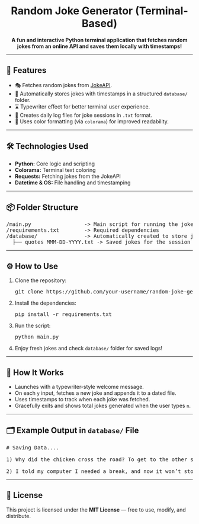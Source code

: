 <h1 align="center">Random Joke Generator (Terminal-Based)</h1>

<p align="center">
  <strong>A fun and interactive Python terminal application that fetches random jokes from an online API and saves them locally with timestamps!</strong>
</p>

---

<h2>🚀 Features</h2>

<ul>
  <li>🎭 Fetches random jokes from <a href="https://jokeapi.dev">JokeAPI</a>.</li>
  <li>💾 Automatically stores jokes with timestamps in a structured <code>database/</code> folder.</li>
  <li>⌛ Typewriter effect for better terminal user experience.</li>
  <li>📁 Creates daily log files for joke sessions in <code>.txt</code> format.</li>
  <li>🎨 Uses color formatting (via <code>colorama</code>) for improved readability.</li>
</ul>

---

<h2>🛠️ Technologies Used</h2>

<ul>
  <li><strong>Python:</strong> Core logic and scripting</li>
  <li><strong>Colorama:</strong> Terminal text coloring</li>
  <li><strong>Requests:</strong> Fetching jokes from the JokeAPI</li>
  <li><strong>Datetime & OS:</strong> File handling and timestamping</li>
</ul>

---

<h2>📦 Folder Structure</h2>

<pre>
/main.py                 -> Main script for running the joke generator
/requirements.txt        -> Required dependencies
/database/               -> Automatically created to store jokes by date
  ├── quotes_MMM-DD-YYYY.txt -> Saved jokes for the session (auto-named by date)
</pre>

---

<h2>⚙️ How to Use</h2>

<ol>
  <li>Clone the repository:</li>
  <pre>git clone https://github.com/your-username/random-joke-generator.git</pre>

  <li>Install the dependencies:</li>
  <pre>pip install -r requirements.txt</pre>

  <li>Run the script:</li>
  <pre>python main.py</pre>

  <li>Enjoy fresh jokes and check <code>database/</code> folder for saved logs!</li>
</ol>

---

<h2>🎯 How It Works</h2>

<ul>
  <li>Launches with a typewriter-style welcome message.</li>
  <li>On each <code>y</code> input, fetches a new joke and appends it to a dated file.</li>
  <li>Uses timestamps to track when each joke was fetched.</li>
  <li>Gracefully exits and shows total jokes generated when the user types <code>n</code>.</li>
</ul>

---

<h2>🗂️ Example Output in <code>database/</code> File</h2>

<pre>
# Saving Data....

1) Why did the chicken cross the road? To get to the other side! At 03:45:02 PM

2) I told my computer I needed a break, and now it won’t stop sending me KitKat ads. At 03:47:01 PM
</pre>

---

<h2>📜 License</h2>

<p>This project is licensed under the <strong>MIT License</strong> — free to use, modify, and distribute.</p>
